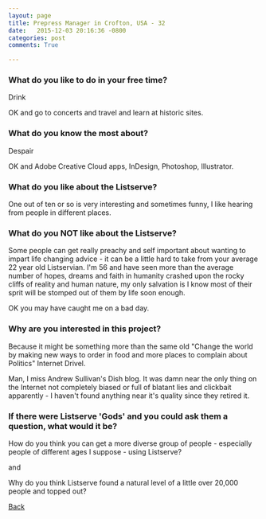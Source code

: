 ```yaml
---
layout: page
title: Prepress Manager in Crofton, USA - 32
date:   2015-12-03 20:16:36 -0800
categories: post
comments: True

---
```


### What do you like to do in your free time?
<p>Drink

OK and go to concerts and travel and learn at historic sites.</p>

### What do you know the most about?
<p>Despair

OK and Adobe Creative Cloud apps, InDesign, Photoshop, Illustrator.</p>

### What do you like about the Listserve?
<p>One out of ten or so is very interesting and sometimes funny, I like hearing from people in different places.</p>

### What do you NOT like about the Listserve?
<p>Some people can get really preachy and self important about wanting to impart life changing advice - it can be a little hard to take from your average 22 year old Listservian. I'm 56 and have seen more than the average number of hopes, dreams and faith in humanity crashed upon the rocky cliffs of reality and human nature, my only salvation is I know most of their sprit will be stomped out of them by life soon enough.

OK you may have caught me on a bad day.</p>

### Why are you interested in this project?
<p>Because it might be something more than the same old "Change the world by making new ways to order in food and more places to complain about Politics" Internet Drivel.

Man, I miss Andrew Sullivan's Dish blog. It was damn near the only thing on the Internet not completely biased or full of blatant lies and clickbait apparently - I haven't found anything near it's quality since they retired it.</p>

### If there were Listserve 'Gods' and you could ask them a question, what would it be?
<p>How do you think you can get a more diverse group of people - especially people of different ages I suppose - using Listserve?

and

Why do you think Listserve found a natural level of a little over 20,000 people and topped out?</p>

[Back][1]

[1]: /home/responders/all